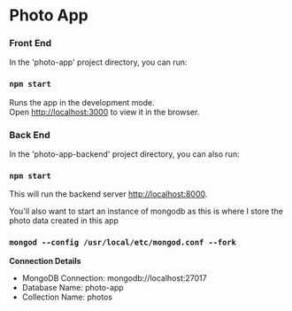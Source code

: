# Photo App

### Front End
In the 'photo-app' project directory, you can run:

### `npm start`

Runs the app in the development mode.\
Open [http://localhost:3000](http://localhost:3000) to view it in the browser.


### Back End
In the 'photo-app-backend' project directory, you can also run:

### `npm start`

This will run the backend server [http://localhost:8000](http://localhost:8000).

You'll also want to start an instance of mongodb as this is where I store the photo data created in this app
### `mongod --config /usr/local/etc/mongod.conf --fork`
**Connection Details**
- MongoDB Connection: mongodb://localhost:27017
- Database Name: photo-app
- Collection Name: photos
